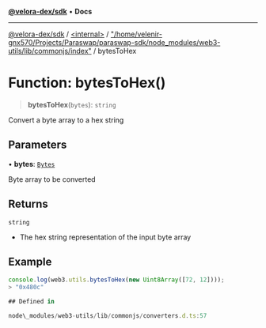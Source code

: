 [**@velora-dex/sdk**](../../../../README.md) • **Docs**

***

[@velora-dex/sdk](../../../../globals.md) / [\<internal\>](../../../README.md) / ["/home/velenir-gnx570/Projects/Paraswap/paraswap-sdk/node\_modules/web3-utils/lib/commonjs/index"](../README.md) / bytesToHex

# Function: bytesToHex()

> **bytesToHex**(`bytes`): `string`

Convert a byte array to a hex string

## Parameters

• **bytes**: [`Bytes`](../../../type-aliases/Bytes.md)

Byte array to be converted

## Returns

`string`

- The hex string representation of the input byte array

## Example

```ts
console.log(web3.utils.bytesToHex(new Uint8Array([72, 12])));
> "0x480c"

## Defined in

node\_modules/web3-utils/lib/commonjs/converters.d.ts:57
